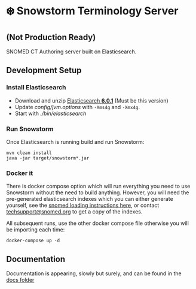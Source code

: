 # ❄️ Snowstorm Terminology Server

## (Not Production Ready)

SNOMED CT Authoring server built on Elasticsearch.

## Development Setup

### Install Elasticsearch
  - Download and unzip [Elasticsearch **6.0.1**](https://www.elastic.co/downloads/past-releases/elasticsearch-6-0-1) (Must be this version)
  - Update _config/jvm.options_ with `-Xms4g` and `-Xmx4g`.
  - Start with _./bin/elasticsearch_

### Run Snowstorm
Once Elasticsearch is running build and run Snowstorm:
```
mvn clean install
java -jar target/snowstorm*.jar
```

### Docker it
There is docker compose option which will run everything you need to use Snowstorm without the need to build anything. However, you will need the pre-generated elasticsearch indexes which you can either generate yourself, see the [snomed loading instructions here](docs/loading-snomed.md), or contact [techsupport@snomed.org](mailto::techsupport@snomed.org) to get a copy of the indexes.

All subsequent runs, use the other docker compose file otherwise you will be importing each time:
```
docker-compose up -d
```


## Documentation
Documentation is appearing, slowly but surely, and can be found in the [docs folder](docs/introduction.md)
